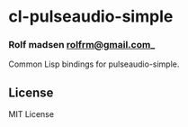 # cl-pulseaudio-simple
### Rolf madsen <rolfrm@gmail.com>_

Common Lisp bindings for pulseaudio-simple.

## License

MIT License

